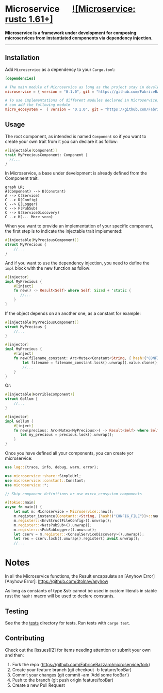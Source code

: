 # Microservice &emsp; [![Microservice: rustc 1.61+]][Rust 1.61]

[Rust 1.61]: https://blog.rust-lang.org/2022/05/19/Rust-1.61.0.html

**Microservice is a framework under development for composing microservices from
instantiated components via dependency injection.**

---

## Installation

Add `Microservice` as a dependency to your `Cargo.toml`:
```toml
[dependencies]

# The main module of Microservice as long as the project stay in development
microservice = { version = "0.1.0", git = "https://github.com/FabriceBazzaro/microservice.git" }

# To use implementations of different modules declared in Microservice, you
# can add the following module
micro_ecosystem =  { version = "0.1.0", git = "https://github.com/FabriceBazzaro/micro_ecosystem.git" }
```

## Usage

The root component, as intended is named `Component` so if you want to create
your own trait from it you can declare it as follow:
```rust
#[injectable(Component)]
trait MyPreciousComponent: Component {
  //...
}
```

In Microservice, a base under development is already defined from the Component
trait.

```mermaid
graph LR;
A(Component) --> B(Constant)
A --> C(Service)
C --> D(Config)
C --> E(Logger)
C --> F(PubSub)
C --> G(ServiceDiscovery)
C --> H(... More soon)
```

When you want to provide an implementation of your specific component, the first
step is to indicate the injectable trait implemented:

```rust
#[injectable(MyPreciousComponent)]
struct MyPrecious {
    //...
}
```

And if you want to use the dependency injection, you need to define the `impl`
block with the new function as follow:

```rust
#[injector]
impl MyPrecious {
    #[inject]
    fn new() -> Result<Self> where Self: Sized + 'static {
       //...
    }
}
```

If the object depends on an another one, as a constant for example:
```rust
#[injectable(MyPreciousComponent)]
struct MyPrecious {
    //...
}

#[injector]
impl MyPrecious {
    #[inject]
    fn new(filename_constant: Arc<Mutex<Constant<String, { hash!("CONFIG_FILE") }>>>) -> Result<Self> where Self: Sized + 'static {
        let filename = filename_constant.lock().unwrap().value.clone();
        //...
    }
}
```

Or:
```rust
#[injectable(HorribleComponent)]
struct Gollum {
    //...
}

#[injector]
impl Gollum {
    #[inject]
    fn new(precious: Arc<Mutex<MyPrecious>>) -> Result<Self> where Self: Sized + 'static {
       let my_precious = precious.lock().unwrap();
    }
}
```

Once you have defined all your components, you can create yor microservice:

```rust
use log::{trace, info, debug, warn, error};

use microservice::share::SimpleUrl;
use microservice::constant::Constant;
use microservice::*;

// Skip component definitions or use micro_ecosystem components

#[tokio::main]
async fn main() {
    let mut m: Microservice = Microservice::new();
    m.register_instance(Constant::<String, {hash!("CONFIG_FILE")}>::new("./config.yaml".into()));
    m.register::<EnvStructFileConfig>().unwrap();
    m.register::<NatsPubSub>().unwrap();
    m.register::<PubSubLogger>().unwrap();
    let cserv = m.register::<ConsulServiceDiscovery>().unwrap();
    let res = cserv.lock().unwrap().register().await.unwrap();
    //...
```

# Notes

In all the Microservice functions, the Result encapsulate an [Anyhow Error]
[Anyhow Error]: https://github.com/dtolnay/anyhow

As long as constants of type &str cannot be used in custom literals in stable
rust the `hash!` macro will be used to declare constants.


## Testing

See the the [tests](tests) directory for tests. Run tests with `cargo test`.

## Contributing

Check out the [issues][2] for items needing attention or submit your own and
then:

1. Fork the repo (https://github.com/FabriceBazzaro/microservice/fork)
2. Create your feature branch (git checkout -b feature/fooBar)
3. Commit your changes (git commit -am 'Add some fooBar')
4. Push to the branch (git push origin feature/fooBar)
5. Create a new Pull Request
